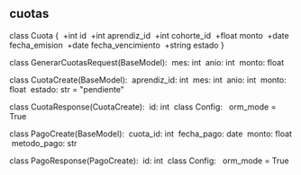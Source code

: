
## cuotas 
class Cuota {
&nbsp;+int id
&nbsp;+int aprendiz_id
&nbsp;+int cohorte_id
&nbsp;+float monto
&nbsp;+date fecha_emision
&nbsp;+date fecha_vencimiento
&nbsp;+string estado
}

class GenerarCuotasRequest(BaseModel):
&nbsp;mes: int
&nbsp;anio: int
&nbsp;monto: float

class CuotaCreate(BaseModel):
&nbsp;aprendiz_id: int
&nbsp;mes: int
&nbsp;anio: int
&nbsp;monto: float
&nbsp;estado: str = "pendiente"

class CuotaResponse(CuotaCreate):
&nbsp;id: int
&nbsp;class Config:
&nbsp;&nbsp;orm_mode = True

class PagoCreate(BaseModel):
&nbsp;cuota_id: int
&nbsp;fecha_pago: date
&nbsp;monto: float
&nbsp;metodo_pago: str

class PagoResponse(PagoCreate):
&nbsp;id: int
&nbsp;class Config:
&nbsp;&nbsp;orm_mode = True


